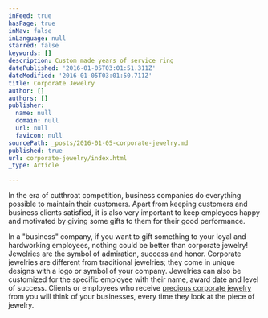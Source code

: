 ```yaml
---
inFeed: true
hasPage: true
inNav: false
inLanguage: null
starred: false
keywords: []
description: Custom made years of service ring
datePublished: '2016-01-05T03:01:51.311Z'
dateModified: '2016-01-05T03:01:50.711Z'
title: Corporate Jewelry
author: []
authors: []
publisher:
  name: null
  domain: null
  url: null
  favicon: null
sourcePath: _posts/2016-01-05-corporate-jewelry.md
published: true
url: corporate-jewelry/index.html
_type: Article

---
```

In the era of cutthroat competition, business companies do everything possible to maintain their customers. Apart from keeping customers and business clients satisfied, it is also very important to keep employees happy and motivated by giving some gifts to them for their good performance.

In a "business" company, if you want to gift something to your loyal and hardworking employees, nothing could be better than corporate jewelry! Jewelries are the symbol of admiration, success and honor. Corporate jewelries are different from traditional jewelries; they come in unique designs with a logo or symbol of your company.  Jewelries can also be customized for the specific employee with their name, award date and level of success. Clients or employees who receive [precious corporate jewelry][0] from you will think of your businesses, every time they look at the piece of jewelry.

[0]: www.elinejewellers.com